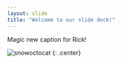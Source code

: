```yaml
---
layout: slide
title: "Welcome to our slide deck!"
---
```


Magic new caption for Rick!

![snowoctocat](https://octodex.github.com/images/snowoctocat.png)
{: .center}
